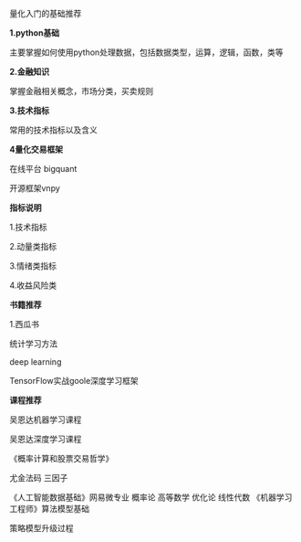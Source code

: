 量化入门的基础推荐



**1.python基础**

主要掌握如何使用python处理数据，包括数据类型，运算，逻辑，函数，类等

**2.金融知识**

掌握金融相关概念，市场分类，买卖规则

**3.技术指标**

常用的技术指标以及含义

**4量化交易框架**

在线平台 bigquant

开源框架vnpy



**指标说明**

1.技术指标

2.动量类指标

3.情绪类指标

4.收益风险类

**书籍推荐**

1.西瓜书

统计学习方法

deep learning

TensorFlow实战goole深度学习框架

**课程推荐**

吴恩达机器学习课程

吴恩达深度学习课程

《概率计算和股票交易哲学》

尤金法码 三因子

《人工智能数据基础》网易微专业
 概率论 高等数学 优化论 线性代数
 《机器学习工程师》算法模型基础

 策略模型升级过程

 

